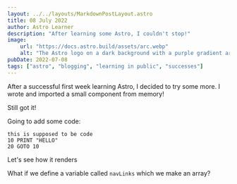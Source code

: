 ```yaml
---
layout: ../../layouts/MarkdownPostLayout.astro
title: 08 July 2022
author: Astro Learner
description: "After learning some Astro, I couldn't stop!"
image:
    url: "https://docs.astro.build/assets/arc.webp"
    alt: "The Astro logo on a dark background with a purple gradient arc."
pubDate: 2022-07-08
tags: ["astro", "blogging", "learning in public", "successes"]
---
```

After a successful first week learning Astro, I decided to try some more. I wrote and imported a small component from memory!

Still got it!

Going to add some code:

```
this is supposed to be code
10 PRINT "HELLO"
20 GOTO 10
```

Let's see how it renders

What if we define a variable called `navLinks` which we make an array?